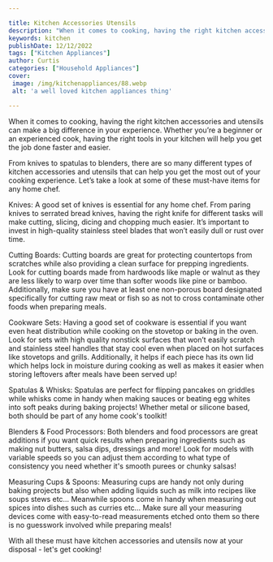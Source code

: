 ```yaml
---

title: Kitchen Accessories Utensils
description: "When it comes to cooking, having the right kitchen accessories and utensils can make a big difference in your experience. Whether ...continue on"
keywords: kitchen
publishDate: 12/12/2022
tags: ["Kitchen Appliances"]
author: Curtis
categories: ["Household Appliances"]
cover: 
 image: /img/kitchenappliances/88.webp
 alt: 'a well loved kitchen appliances thing'

---
```


When it comes to cooking, having the right kitchen accessories and utensils can make a big difference in your experience. Whether you’re a beginner or an experienced cook, having the right tools in your kitchen will help you get the job done faster and easier.

From knives to spatulas to blenders, there are so many different types of kitchen accessories and utensils that can help you get the most out of your cooking experience. Let’s take a look at some of these must-have items for any home chef. 

Knives: A good set of knives is essential for any home chef. From paring knives to serrated bread knives, having the right knife for different tasks will make cutting, slicing, dicing and chopping much easier. It’s important to invest in high-quality stainless steel blades that won’t easily dull or rust over time. 

Cutting Boards: Cutting boards are great for protecting countertops from scratches while also providing a clean surface for prepping ingredients. Look for cutting boards made from hardwoods like maple or walnut as they are less likely to warp over time than softer woods like pine or bamboo. Additionally, make sure you have at least one non-porous board designated specifically for cutting raw meat or fish so as not to cross contaminate other foods when preparing meals. 

Cookware Sets: Having a good set of cookware is essential if you want even heat distribution while cooking on the stovetop or baking in the oven. Look for sets with high quality nonstick surfaces that won’t easily scratch and stainless steel handles that stay cool even when placed on hot surfaces like stovetops and grills. Additionally, it helps if each piece has its own lid which helps lock in moisture during cooking as well as makes it easier when storing leftovers after meals have been served up! 

 Spatulas & Whisks: Spatulas are perfect for flipping pancakes on griddles while whisks come in handy when making sauces or beating egg whites into soft peaks during baking projects! Whether metal or silicone based, both should be part of any home cook's toolkit!

 Blenders & Food Processors: Both blenders and food processors are great additions if you want quick results when preparing ingredients such as making nut butters, salsa dips, dressings and more! Look for models with variable speeds so you can adjust them according to what type of consistency you need whether it's smooth purees or chunky salsas! 

 Measuring Cups & Spoons: Measuring cups are handy not only during baking projects but also when adding liquids such as milk into recipes like soups stews etc… Meanwhile spoons come in handy when measuring out spices into dishes such as curries etc… Make sure all your measuring devices come with easy-to-read measurements etched onto them so there is no guesswork involved while preparing meals! 

 With all these must have kitchen accessories and utensils now at your disposal - let's get cooking!
